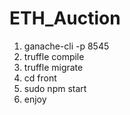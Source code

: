 # ETH_Auction
1) ganache-cli -p 8545
2) truffle compile
3) truffle migrate
4) cd front
5) sudo npm start
6) enjoy
